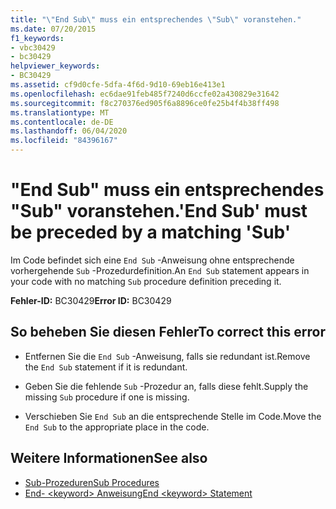```yaml
---
title: "\"End Sub\" muss ein entsprechendes \"Sub\" voranstehen."
ms.date: 07/20/2015
f1_keywords:
- vbc30429
- bc30429
helpviewer_keywords:
- BC30429
ms.assetid: cf9d0cfe-5dfa-4f6d-9d10-69eb16e413e1
ms.openlocfilehash: ec6dae91feb485f7240d6ccfe02a430829e31642
ms.sourcegitcommit: f8c270376ed905f6a8896ce0fe25b4f4b38ff498
ms.translationtype: MT
ms.contentlocale: de-DE
ms.lasthandoff: 06/04/2020
ms.locfileid: "84396167"
---
```

# <a name="end-sub-must-be-preceded-by-a-matching-sub"></a><span data-ttu-id="e03e8-102">"End Sub" muss ein entsprechendes "Sub" voranstehen.</span><span class="sxs-lookup"><span data-stu-id="e03e8-102">'End Sub' must be preceded by a matching 'Sub'</span></span>
<span data-ttu-id="e03e8-103">Im Code befindet sich eine `End Sub` -Anweisung ohne entsprechende vorhergehende `Sub` -Prozedurdefinition.</span><span class="sxs-lookup"><span data-stu-id="e03e8-103">An `End Sub` statement appears in your code with no matching `Sub` procedure definition preceding it.</span></span>  
  
 <span data-ttu-id="e03e8-104">**Fehler-ID:** BC30429</span><span class="sxs-lookup"><span data-stu-id="e03e8-104">**Error ID:** BC30429</span></span>  
  
## <a name="to-correct-this-error"></a><span data-ttu-id="e03e8-105">So beheben Sie diesen Fehler</span><span class="sxs-lookup"><span data-stu-id="e03e8-105">To correct this error</span></span>  
  
- <span data-ttu-id="e03e8-106">Entfernen Sie die `End Sub` -Anweisung, falls sie redundant ist.</span><span class="sxs-lookup"><span data-stu-id="e03e8-106">Remove the `End Sub` statement if it is redundant.</span></span>  
  
- <span data-ttu-id="e03e8-107">Geben Sie die fehlende `Sub` -Prozedur an, falls diese fehlt.</span><span class="sxs-lookup"><span data-stu-id="e03e8-107">Supply the missing `Sub` procedure if one is missing.</span></span>  
  
- <span data-ttu-id="e03e8-108">Verschieben Sie `End Sub` an die entsprechende Stelle im Code.</span><span class="sxs-lookup"><span data-stu-id="e03e8-108">Move the `End Sub` to the appropriate place in the code.</span></span>  
  
## <a name="see-also"></a><span data-ttu-id="e03e8-109">Weitere Informationen</span><span class="sxs-lookup"><span data-stu-id="e03e8-109">See also</span></span>

- [<span data-ttu-id="e03e8-110">Sub-Prozeduren</span><span class="sxs-lookup"><span data-stu-id="e03e8-110">Sub Procedures</span></span>](../programming-guide/language-features/procedures/sub-procedures.md)
- [<span data-ttu-id="e03e8-111">End- \<keyword> Anweisung</span><span class="sxs-lookup"><span data-stu-id="e03e8-111">End \<keyword> Statement</span></span>](../language-reference/statements/end-keyword-statement.md)
